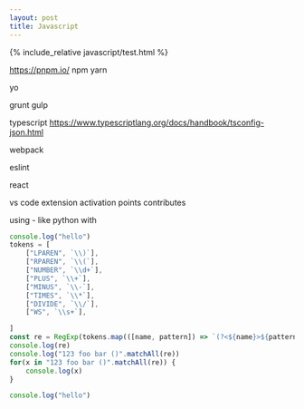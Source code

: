 ```yaml
---
layout: post
title: Javascript
---
```


{% include_relative javascript/test.html %}

<https://pnpm.io/>
npm
yarn

yo

grunt
gulp

typescript
<https://www.typescriptlang.org/docs/handbook/tsconfig-json.html>

webpack

eslint

react

vs code extension
activation points
contributes

using - like python with

```javascript
console.log("hello")
tokens = [
    ["LPAREN", `\\)`],
    ["RPAREN", `\\(`],
    ["NUMBER", `\\d+`],
    ["PLUS", `\\+`],
    ["MINUS", `\\-`],
    ["TIMES", `\\*`],
    ["DIVIDE", `\\/`],
    ["WS", `\\s+`],

]
const re = RegExp(tokens.map(([name, pattern]) => `(?<${name}>${pattern})`).join("|"), "g")
console.log(re)
console.log("123 foo bar ()".matchAll(re))
for(x in "123 foo bar ()".matchAll(re)) {
    console.log(x)
}

```

```typescript
console.log("hello")
```
